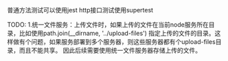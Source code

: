 普通方法测试可以使用jest
http接口测试使用supertest

TODO:
1.统一文件服务：上传文件时，如果上传的文件在当前node服务所在目录，比如使用path.join(__dirname, '../upload-files')
指定上传的文件的目录。这样做有个问题，如果服务部署到多个服务器，则这些服务器都有个upload-files目录，而且不能共享。
因此后续需要使用统一文件服务器存储上传的文件。
